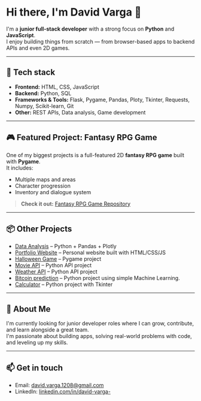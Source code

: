 # Hi there, I'm David Varga 👋

I'm a **junior full-stack developer** with a strong focus on **Python** and **JavaScript**.  
I enjoy building things from scratch — from browser-based apps to backend APIs and even 2D games.

---

## 🔧 Tech stack
- **Frontend:** HTML, CSS, JavaScript
- **Backend:** Python, SQL
- **Frameworks & Tools:** Flask, Pygame, Pandas, Ploty, Tkinter, Requests, Numpy, Scikit-learn, Git
- **Other:** REST APIs, Data analysis, Game development

---

## 🎮 Featured Project: Fantasy RPG Game

One of my biggest projects is a full-featured 2D **fantasy RPG game** built with **Pygame**.  
It includes:
- Multiple maps and areas
- Character progression
- Inventory and dialogue system

> **Check it out:** [Fantasy RPG Game Repository](https://github.com/yourusername/fantasy-rpg)

---

## 📦 Other Projects  
- [Data Analysis](https://github.com/Davidva0812/financial-analysis) – Python + Pandas + Plotly
- [Portfolio Website](https://github.com/yourusername/portfolio) – Personal website built with HTML/CSS/JS
- [Halloween Game](https://github.com/Davidva0812/halloween-shooter-game) – Pygame project
- [Movie API](https://github.com/Davidva0812/movie-api) – Python API project
- [Weather API](https://github.com/Davidva0812/weather-api) – Python API project
- [Bitcoin prediction](https://github.com/Davidva0812/bitcoin-prediction) – Python project using simple Machine Learning.
- [Calculator](https://github.com/Davidva0812/weather-api) – Python project with Tkinter 


---

## 🌱 About Me
I'm currently looking for junior developer roles where I can grow, contribute, and learn alongside a great team.  
I'm passionate about building apps, solving real-world problems with code, and leveling up my skills.

---

## 📫 Get in touch
- Email: [david.varga.1208@gmail.com](mailto:david.varga.1208@gmail.com)
- LinkedIn: [linkedin.com/in/david-varga-](https://linkedin.com/in/david-varga-)

